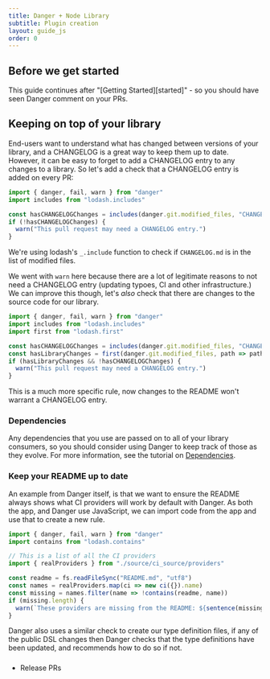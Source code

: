 ```yaml
---
title: Danger + Node Library
subtitle: Plugin creation
layout: guide_js
order: 0
---
```


## Before we get started

This guide continues after "[Getting Started][started]" - so you should have seen Danger comment on your PRs.

## Keeping on top of your library

End-users want to understand what has changed between versions of your library, and a CHANGELOG is a great way to keep them up to date. However, it can be easy to forget to add a CHANGELOG entry to any changes to a library. So let's add a check that a CHANGELOG entry is added on every PR:

```js
import { danger, fail, warn } from "danger"
import includes from "lodash.includes"

const hasCHANGELOGChanges = includes(danger.git.modified_files, "CHANGELOG.md")
if (!hasCHANGELOGChanges) {
  warn("This pull request may need a CHANGELOG entry.")
}
```

We're using lodash's `_.include` function to check if `CHANGELOG.md` is in the list of modified files.

We went with `warn` here because there are a lot of legitimate reasons to not need a CHANGELOG entry (updating typoes, CI and other infrastructure.) We can improve this though, let's _also_ check that there are changes to the source code for our library.

```js
import { danger, fail, warn } from "danger"
import includes from "lodash.includes"
import first from "lodash.first"

const hasCHANGELOGChanges = includes(danger.git.modified_files, "CHANGELOG.md")
const hasLibraryChanges = first(danger.git.modified_files, path => path.startsWith("lib/"))
if (hasLibraryChanges && !hasCHANGELOGChanges) {
  warn("This pull request may need a CHANGELOG entry.")
}
```

This is a much more specific rule, now changes to the README won't warrant a CHANGELOG entry.

### Dependencies

Any dependencies that you use are passed on to all of your library consumers, so you should consider using Danger to keep track of those as they evolve. For more information, see the tutorial on [Dependencies][deps]. 

### Keep your README up to date

An example from Danger itself, is that we want to ensure the README always shows what CI providers will work by default with Danger. As both the app, and Danger use JavaScript, we can import code from the app and use that to create a new rule.

``` js
import { danger, fail, warn } from "danger"
import contains from "lodash.contains"

// This is a list of all the CI providers
import { realProviders } from "./source/ci_source/providers"

const readme = fs.readFileSync("README.md", "utf8")
const names = realProviders.map(ci => new ci({}).name)
const missing = names.filter(name => !contains(readme, name))
if (missing.length) {
  warn(`These providers are missing from the README: ${sentence(missing)}`)
}
```

Danger also uses a similar check to create our type definition files, if any of the public DSL changes then Danger checks that the type definitions have been updated, and recommends how to do so if not.

### 

* Release PRs

[deps]: AasASDASDASDA
